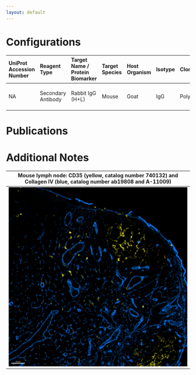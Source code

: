 ```yaml
---
layout: default
---
```


# Configurations

| UniProt Accession Number   | Reagent Type       | Target Name / Protein Biomarker   | Target Species   | Host Organism   | Isotype   | Clonality   | Vendor                   | Catalog Number   | Conjugate   | RRID       | Availability   | Method        | Tissue Preservation               | Target Tissue   | Tissue State   | Detergent         | Antigen Retrieval Conditions   | Dye Inactivation Conditions   | Recommend   | Agree                                                        | Disagree   | Contributor                                                  | Notes   |
|:---------------------------|:-------------------|:----------------------------------|:-----------------|:----------------|:----------|:------------|:-------------------------|:-----------------|:------------|:-----------|:---------------|:--------------|:----------------------------------|:----------------|:---------------|:------------------|:-------------------------------|:------------------------------|:------------|:-------------------------------------------------------------|:-----------|:-------------------------------------------------------------|:--------|
| NA                         | Secondary Antibody | Rabbit IgG (H+L)                  | Mouse            | Goat            | IgG       | Polyclonal  | Thermo Fisher Scientific | A-11009          | AF532       | AB_2534076 | Stock          | IBEX2D Manual | 1:4 Cytofix/Cytoperm Fixed Frozen | Lymph Node      | NA             | 0.3% Triton-X-100 | NA                             | 1 mg/ml LiBH4 15 minutes      | Yes         |  [0000-0003-1118-7432](https://orcid.org/0000-0003-1118-7432) | NA         | [0000-0003-1118-7432](https://orcid.org/0000-0003-1118-7432) |         |

# Publications



# Additional Notes

<a name="notes"></a>

| Mouse lymph node: CD35 (yellow, catalog number 740132) and Collagen IV (blue, catalog number ab19808 and A-11009) |
|:-------:|
| ![](../CD35_BV510/Mouse_LN_CD35_yellow_BD_740132_ColIV_blue_ab19808_A-11009.jpg) |
